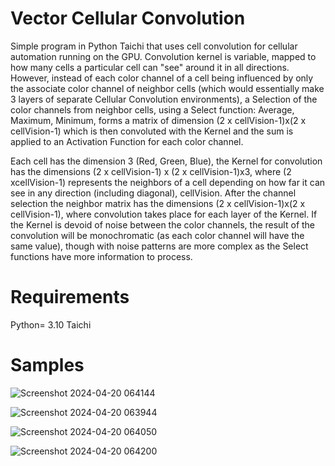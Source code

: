 # Vector Cellular Convolution 
Simple program in Python Taichi that uses cell convolution for cellular automation running on the GPU. Convolution kernel is variable, mapped to how many cells a particular cell can "see" around it in all directions. However, instead of each color channel of a cell being influenced by only the associate color channel of neighbor cells (which would essentially make 3 layers of separate Cellular Convolution environments), a Selection of the color channels from neighbor cells, using a Select function: Average, Maximum, Minimum, forms a matrix of dimension (2 x cellVision-1)x(2 x cellVision-1) which is then convoluted with the Kernel and the sum is applied to an Activation Function for each color channel.

Each cell has the dimension 3 (Red, Green, Blue), the Kernel for convolution has the dimensions (2 x cellVision-1) x (2 x cellVision-1)x3, where (2 xcellVision-1) represents the neighbors of a cell depending on how far it can see in any direction (including diagonal), cellVision. After the channel selection the neighbor matrix has the dimensions (2 x cellVision-1)x(2 x cellVision-1), where convolution takes place for each layer of the Kernel. If the Kernel is devoid of noise between the color channels, the result of the convolution will be monochromatic (as each color channel will have the same value), though with noise patterns are more complex as the Select functions have more information to process.

# Requirements
Python= 3.10
Taichi

# Samples

![Screenshot 2024-04-20 064144](https://github.com/Xyzonox/VectorCellularConvolution/assets/85287832/bda59719-c020-4a8c-93c8-4c4d56aa200e)

![Screenshot 2024-04-20 063944](https://github.com/Xyzonox/VectorCellularConvolution/assets/85287832/1b3247e7-a59f-4a1d-983c-df96097ef05b)

![Screenshot 2024-04-20 064050](https://github.com/Xyzonox/VectorCellularConvolution/assets/85287832/de9d0ff7-b7d5-42de-8439-a038aa51d3ad)

![Screenshot 2024-04-20 064200](https://github.com/Xyzonox/VectorCellularConvolution/assets/85287832/e084412f-2e66-4861-95be-7c6ee8dd27ea)
